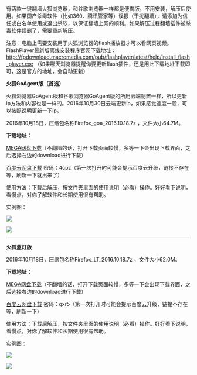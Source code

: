 有两款一键翻墙火狐浏览器，和谷歌浏览器一样都是便携版，不用安装，解压后使用。如果国产杀毒软件（比如360、腾讯管家等）误报（干扰翻墙），请添加为信任或白名单使用或退出杀软，以保证翻墙上网的顺利。如果解压过程翻墙插件被杀毒软件误删了，需要重新解压。

注意：电脑上需要安装用于火狐浏览器的flash播放器才可以看网页视频。FlashPlayer最新版离线安装程序官网下载地址：
http://fpdownload.macromedia.com/pub/flashplayer/latest/help/install_flash_player.exe （如果哪天浏览器提醒你要更新flash插件，还是用此下载地址下载即可，这是官方的地址，会自动更新）


**火狐GoAgent版（首选）**

火狐浏览器GoAgent版和谷歌浏览器GoAgent版的所用云端配置一样，所以更新ip方法和内容也是一样的。2016年10月30日云端更新ip，如果感觉速度一般，可以按照说明更新一下ip。

2016年10月18日，压缩包名称Firefox_goa_2016.10.18.7z ，文件大小64.7M。

**下载地址：**

[MEGA网盘下载](https://mega.nz/#!VlBzFYbC!9mhbeCaIPyz5Yt-CxaipMFiSd-eSoAhk_Vf7xRJZBBA)（不翻墙的话，打开下载页面较慢，多等一下会出现下载界面，之后选择右边的download进行下载）

[百度云网盘下载](http://pan.baidu.com/s/1hrVfZOK) 密码：4cpz（第一次打开时可能会提示百度云升级，链接不存在等，刷新一下就出来了）


使用方法：下载后解压，按文件夹里面的使用说明（必看）操作。好好看下说明，看慢点，对你了解软件和长期使用很有帮助。

实例图：

![](https://raw.githubusercontent.com/Alvin9999/pac2/master/火狐4.png)

![](https://raw.githubusercontent.com/Alvin9999/pac2/master/火狐3.png)


***
**火狐蓝灯版**

2016年10月18日，压缩包名称Firefox_LT_2016.10.18.7z ，文件大小62.0M。

**下载地址：**

[MEGA网盘下载](https://mega.nz/#!JpxnhZyb!wanmoyCuxWJNdlkSGsUlGJ7lCDqcSfwjCcF5BkD-Ox4)（不翻墙的话，打开下载页面较慢，多等一下会出现下载界面，之后选择右边的download进行下载）

[百度云网盘下载](http://pan.baidu.com/s/1jH6FwGI) 密码：qxr5（第一次打开时可能会提示百度云升级，链接不存在等，刷新一下）


使用方法：下载后解压，按文件夹里面的使用说明（必看）操作。好好看下说明，看慢点，对你了解软件和长期使用很有帮助。

实例图：

![](https://raw.githubusercontent.com/Alvin9999/pac2/master/火狐1.png)

![](https://raw.githubusercontent.com/Alvin9999/pac2/master/火狐2.png)
